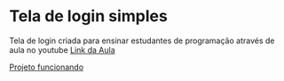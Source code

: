 # Tela de login simples

Tela de login criada para ensinar estudantes de programação através de aula no youtube
[Link da Aula](https://www.youtube.com/watch?v=1BGYXamH5Vk&ab_channel=EliasSantana)

[Projeto funcionando](https://eliassantanadias.github.io/telaLoginSimples/)
